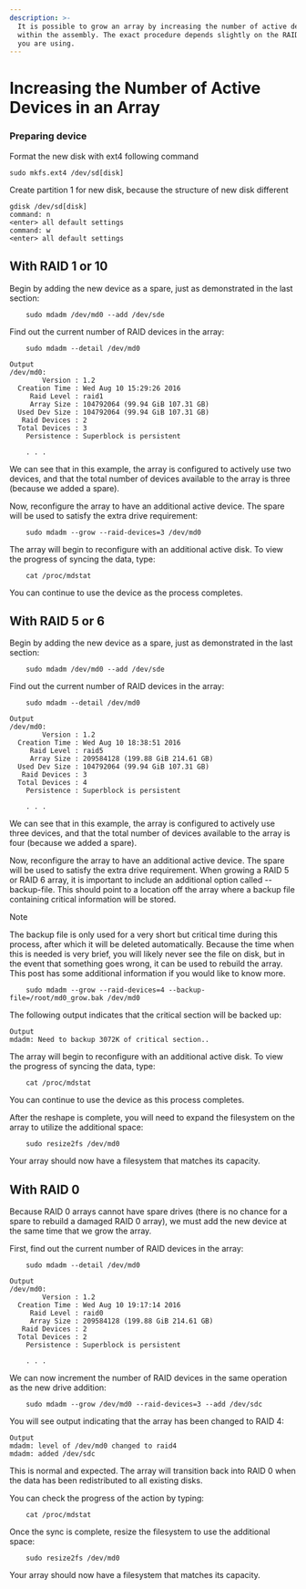 ```yaml
---
description: >-
  It is possible to grow an array by increasing the number of active devices
  within the assembly. The exact procedure depends slightly on the RAID level
  you are using.
---
```


# Increasing the Number of Active Devices in an Array

### Preparing device

Format the new disk with ext4 following command

```
sudo mkfs.ext4 /dev/sd[disk]
```

Create partition 1 for new disk, because the structure of new disk different

```
gdisk /dev/sd[disk]
command: n
<enter> all default settings
command: w
<enter> all default settings
```

## With RAID 1 or 10

Begin by adding the new device as a spare, just as demonstrated in the last section:

```
    sudo mdadm /dev/md0 --add /dev/sde
```

Find out the current number of RAID devices in the array:

```
    sudo mdadm --detail /dev/md0
```

```
Output
/dev/md0:
        Version : 1.2
  Creation Time : Wed Aug 10 15:29:26 2016
     Raid Level : raid1
     Array Size : 104792064 (99.94 GiB 107.31 GB)
  Used Dev Size : 104792064 (99.94 GiB 107.31 GB)
   Raid Devices : 2
  Total Devices : 3
    Persistence : Superblock is persistent

    . . .
```

We can see that in this example, the array is configured to actively use two devices, and that the total number of devices available to the array is three (because we added a spare).

Now, reconfigure the array to have an additional active device. The spare will be used to satisfy the extra drive requirement:

```
    sudo mdadm --grow --raid-devices=3 /dev/md0
```

The array will begin to reconfigure with an additional active disk. To view the progress of syncing the data, type:

```
    cat /proc/mdstat
```

You can continue to use the device as the process completes.

## With RAID 5 or 6

Begin by adding the new device as a spare, just as demonstrated in the last section:

```
    sudo mdadm /dev/md0 --add /dev/sde
```

Find out the current number of RAID devices in the array:

```
    sudo mdadm --detail /dev/md0
```

```
Output
/dev/md0:
        Version : 1.2
  Creation Time : Wed Aug 10 18:38:51 2016
     Raid Level : raid5
     Array Size : 209584128 (199.88 GiB 214.61 GB)
  Used Dev Size : 104792064 (99.94 GiB 107.31 GB)
   Raid Devices : 3
  Total Devices : 4
    Persistence : Superblock is persistent

    . . .
```

We can see that in this example, the array is configured to actively use three devices, and that the total number of devices available to the array is four (because we added a spare).

Now, reconfigure the array to have an additional active device. The spare will be used to satisfy the extra drive requirement. When growing a RAID 5 or RAID 6 array, it is important to include an additional option called --backup-file. This should point to a location off the array where a backup file containing critical information will be stored.

Note

The backup file is only used for a very short but critical time during this process, after which it will be deleted automatically. Because the time when this is needed is very brief, you will likely never see the file on disk, but in the event that something goes wrong, it can be used to rebuild the array. This post has some additional information if you would like to know more.

```
    sudo mdadm --grow --raid-devices=4 --backup-file=/root/md0_grow.bak /dev/md0
```

The following output indicates that the critical section will be backed up:

```
Output
mdadm: Need to backup 3072K of critical section..
```

The array will begin to reconfigure with an additional active disk. To view the progress of syncing the data, type:

```
    cat /proc/mdstat
```

You can continue to use the device as this process completes.

After the reshape is complete, you will need to expand the filesystem on the array to utilize the additional space:

```
    sudo resize2fs /dev/md0
```

Your array should now have a filesystem that matches its capacity.

## With RAID 0

Because RAID 0 arrays cannot have spare drives (there is no chance for a spare to rebuild a damaged RAID 0 array), we must add the new device at the same time that we grow the array.

First, find out the current number of RAID devices in the array:

```
    sudo mdadm --detail /dev/md0
```

```
Output
/dev/md0:
        Version : 1.2
  Creation Time : Wed Aug 10 19:17:14 2016
     Raid Level : raid0
     Array Size : 209584128 (199.88 GiB 214.61 GB)
   Raid Devices : 2
  Total Devices : 2
    Persistence : Superblock is persistent

    . . .
```

We can now increment the number of RAID devices in the same operation as the new drive addition:

```
    sudo mdadm --grow /dev/md0 --raid-devices=3 --add /dev/sdc
```

You will see output indicating that the array has been changed to RAID 4:

```
Output
mdadm: level of /dev/md0 changed to raid4
mdadm: added /dev/sdc
```

This is normal and expected. The array will transition back into RAID 0 when the data has been redistributed to all existing disks.

You can check the progress of the action by typing:

```
    cat /proc/mdstat
```

Once the sync is complete, resize the filesystem to use the additional space:

```
    sudo resize2fs /dev/md0
```

Your array should now have a filesystem that matches its capacity.
